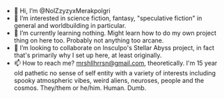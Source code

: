 - 👋 Hi, I’m @NolZzyzyxMerakpolgri
- 👀 I’m interested in science fiction, fantasy, "speculative fiction" in general and worldbuilding in particular.
- 🌱 I’m currently learning nothing. Might learn how to do my own project thing on here too. Probably not anything too arcane.
- 💞️ I’m looking to collaborate on Insculpo's Stellar Abyss project, in fact that's primarily why I set up here, at least originally.
- 📫 How to reach me? mrshllhrrsn@gmail.com, theoretically.
I'm 15 year old pathetic no sense of self entity with a variety of interests including spooky atmospheric vibes, weird aliens, neuroses, people and the cosmos. They/them or he/him. Human. Dumb.
